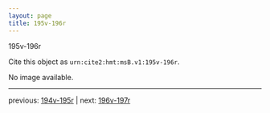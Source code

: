 ```yaml
---
layout: page
title: 195v-196r
---
```


195v-196r

Cite this object as `urn:cite2:hmt:msB.v1:195v-196r`.

No image available. 



---

previous: [194v-195r](../194v-195r/) | next: [196v-197r](../196v-197r/)